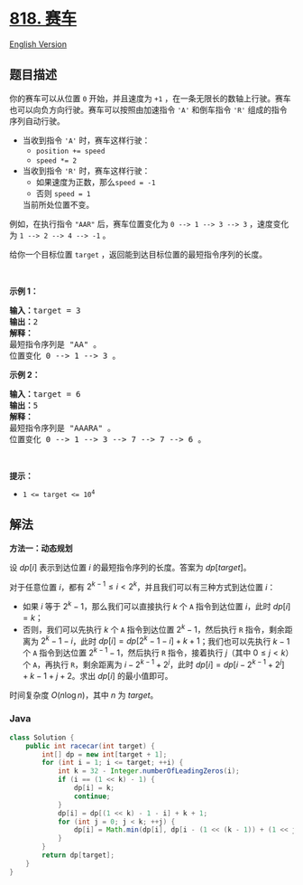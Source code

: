 # [818. 赛车](https://leetcode.cn/problems/race-car)

[English Version](/solution/0800-0899/0818.Race%20Car/README_EN.md)

## 题目描述

你的赛车可以从位置 <code>0</code> 开始，并且速度为 <code>+1</code> ，在一条无限长的数轴上行驶。赛车也可以向负方向行驶。赛车可以按照由加速指令 <code>'A'</code> 和倒车指令 <code>'R'</code> 组成的指令序列自动行驶。

<ul>
	<li>当收到指令 <code>'A'</code> 时，赛车这样行驶：
	<ul>
		<li><code>position += speed</code></li>
		<li><code>speed *= 2</code></li>
	</ul>
	</li>
	<li>当收到指令 <code>'R'</code> 时，赛车这样行驶：
	<ul>
		<li>如果速度为正数，那么<code>speed = -1</code></li>
		<li>否则 <code>speed = 1</code></li>
	</ul>
	当前所处位置不变。</li>
</ul>

<p>例如，在执行指令 <code>"AAR"</code> 后，赛车位置变化为 <code>0 --&gt; 1 --&gt; 3 --&gt; 3</code> ，速度变化为 <code>1 --&gt; 2 --&gt; 4 --&gt; -1</code> 。</p>

<p>给你一个目标位置 <code>target</code> ，返回能到达目标位置的最短指令序列的长度。</p>

<p>&nbsp;</p>

<p><strong>示例 1：</strong></p>

<pre>
<strong>输入：</strong>target = 3
<strong>输出：</strong>2
<strong>解释：</strong>
最短指令序列是 "AA" 。
位置变化 0 --&gt; 1 --&gt; 3 。
</pre>

<p><strong>示例 2：</strong></p>

<pre>
<strong>输入：</strong>target = 6
<strong>输出：</strong>5
<strong>解释：</strong>
最短指令序列是 "AAARA" 。
位置变化 0 --&gt; 1 --&gt; 3 --&gt; 7 --&gt; 7 --&gt; 6 。
</pre>

<p>&nbsp;</p>

<p><strong>提示：</strong></p>

<ul>
	<li><code>1 &lt;= target &lt;= 10<sup>4</sup></code></li>
</ul>

## 解法

**方法一：动态规划**

设 $dp[i]$ 表示到达位置 $i$ 的最短指令序列的长度。答案为 $dp[target]$。

对于任意位置 $i$，都有 $2^{k-1} \leq i \lt 2^k$，并且我们可以有三种方式到达位置 $i$：

-   如果 $i$ 等于 $2^k-1$，那么我们可以直接执行 $k$ 个 `A` 指令到达位置 $i$，此时 $dp[i] = k$；
-   否则，我们可以先执行 $k$ 个 `A` 指令到达位置 $2^k-1$，然后执行 `R` 指令，剩余距离为 $2^k-1-i$，此时 $dp[i] = dp[2^k-1-i] + k + 1$；我们也可以先执行 $k-1$ 个 `A` 指令到达位置 $2^{k-1}-1$，然后执行 `R` 指令，接着执行 $j$（其中 $0 \le j \lt k$） 个 `A`，再执行 `R`，剩余距离为 $i - 2^{k-1} + 2^j$，此时 $dp[i] = dp[i - 2^{k-1} + 2^j] + k - 1 + j + 2$。求出 $dp[i]$ 的最小值即可。

时间复杂度 $O(n \log n)$，其中 $n$ 为 $target$。

### **Java**

```java
class Solution {
    public int racecar(int target) {
        int[] dp = new int[target + 1];
        for (int i = 1; i <= target; ++i) {
            int k = 32 - Integer.numberOfLeadingZeros(i);
            if (i == (1 << k) - 1) {
                dp[i] = k;
                continue;
            }
            dp[i] = dp[(1 << k) - 1 - i] + k + 1;
            for (int j = 0; j < k; ++j) {
                dp[i] = Math.min(dp[i], dp[i - (1 << (k - 1)) + (1 << j)] + k - 1 + j + 2);
            }
        }
        return dp[target];
    }
}
```
